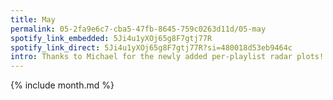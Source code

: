 ```yaml
---
title: May
permalink: 05-2fa9e6c7-cba5-47fb-8645-759c0263d11d/05-may
spotify_link_embedded: 5Ji4u1yXOj65g8F7gtj77R
spotify_link_direct: 5Ji4u1yXOj65g8F7gtj77R?si=480018d53eb9464c
intro: Thanks to Michael for the newly added per-playlist radar plots!
---
```

{% include month.md %}
